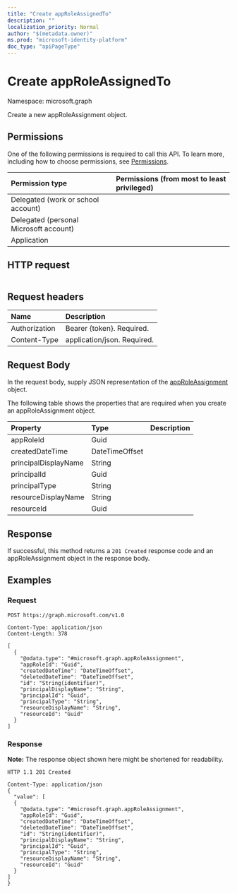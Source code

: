 ```yaml
---
title: "Create appRoleAssignedTo"
description: ""
localization_priority: Normal
author: "$(metadata.owner)"
ms.prod: "microsoft-identity-platform"
doc_type: "apiPageType"
---
```


# Create appRoleAssignedTo

Namespace: microsoft.graph

Create a new appRoleAssignment object.

## Permissions

One of the following permissions is required to call this API. To learn more, including how to choose permissions, see [Permissions](/graph/permissions-reference).

| Permission type                        | Permissions (from most to least privileged) |
| :------------------------------------- | :------------------------------------------ |
| Delegated (work or school account)     |                                             |
| Delegated (personal Microsoft account) |                                             |
| Application                            |                                             |

## HTTP request

<!-- {
  "blockType": "ignored"
}
-->

```http

```

## Request headers

| Name          | Description                 |
| :------------ | :-------------------------- |
| Authorization | Bearer {token}. Required.   |
| Content-Type  | application/json. Required. |

## Request Body

In the request body, supply JSON representation of the [appRoleAssignment](../resources/-approleassignment.md) object.

<!-- Actions and Functions -->

<!-- CRUD Methods -->

The following table shows the properties that are required when you create an appRoleAssignment object.

| Property             | Type           | Description |
| :------------------- | :------------- | :---------- |
| appRoleId            | Guid           |             |
| createdDateTime      | DateTimeOffset |             |
| principalDisplayName | String         |             |
| principalId          | Guid           |             |
| principalType        | String         |             |
| resourceDisplayName  | String         |             |
| resourceId           | Guid           |             |

## Response

If successful, this method returns a `201 Created` response code and an appRoleAssignment object in the response body.

## Examples

### Request

<!-- {
  "blockType": "request",
  "name": "create_approleassignedto"
}
-->

```http
POST https://graph.microsoft.com/v1.0

Content-Type: application/json
Content-Length: 378

[
  {
    "@odata.type": "#microsoft.graph.appRoleAssignment",
    "appRoleId": "Guid",
    "createdDateTime": "DateTimeOffset",
    "deletedDateTime": "DateTimeOffset",
    "id": "String(identifier)",
    "principalDisplayName": "String",
    "principalId": "Guid",
    "principalType": "String",
    "resourceDisplayName": "String",
    "resourceId": "Guid"
  }
]

```

### Response

**Note:** The response object shown here might be shortened for readability.

<!-- {
  "blockType": "response",
  "truncated": true,
  "@odata.type": "$(this.ReturnTypeFullName)"
}
-->

```http
HTTP 1.1 201 Created

Content-Type: application/json
{
  "value": [
  {
    "@odata.type": "#microsoft.graph.appRoleAssignment",
    "appRoleId": "Guid",
    "createdDateTime": "DateTimeOffset",
    "deletedDateTime": "DateTimeOffset",
    "id": "String(identifier)",
    "principalDisplayName": "String",
    "principalId": "Guid",
    "principalType": "String",
    "resourceDisplayName": "String",
    "resourceId": "Guid"
  }
]
}

```
